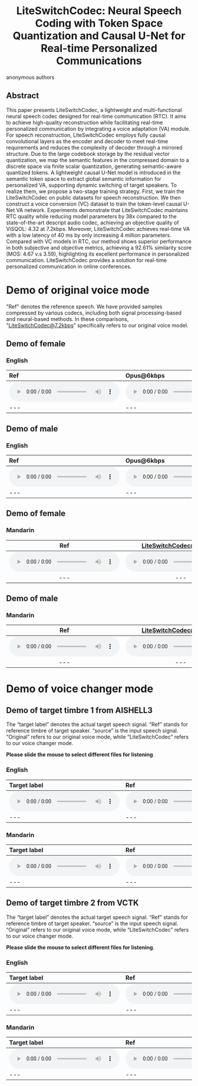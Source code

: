# <center> LiteSwitchCodec: Neural Speech Coding with Token Space Quantization and Causal U-Net for Real-time Personalized Communications </center>

anonymous authors


## Abstract
This paper presents LiteSwitchCodec, a lightweight and multi-functional neural speech codec designed for real-time communication (RTC). 
It aims to achieve high-quality reconstruction while facilitating real-time personalized communication by integrating a voice adaptation (VA) module.
For speech reconstruction, LiteSwitchCodec employs fully causal convolutional layers as the encoder and decoder to meet real-time requirements and reduces the complexity of decoder through a mirrored structure.
Due to the large codebook storage by the residual vector quantization, we map the semantic features in the compressed domain to a discrete space via finite scalar quantization, generating semantic-aware quantized tokens. 
A lightweight causal U-Net model is introduced in the semantic token space to extract global semantic information for personalized VA, supporting dynamic switching of target speakers.
To realize them, we propose a two-stage training strategy.
First, we train the LiteSwitchCodec on public datasets for speech reconstruction.
We then construct a voice conversion (VC) dataset to train the token-level causal U-Net VA network.
Experiments demonstrate that LiteSwitchCodec maintains RTC quality while reducing model parameters by 38x compared to the state-of-the-art descript audio codec, achieving an objective quality of ViSQOL: 4.32 at 7.2kbps. 
Moreover, LiteSwitchCodec achieves real-time VA with a low latency of 40 ms by only increasing 4 million parameters. 
Compared with VC models in RTC, our method shows superior performance in both subjective and objective metrics, achieving a 92.61% similarity score (MOS: 4.67 v.s 3.59), highlighting its excellent performance in personalized communication. 
LiteSwitchCodec provides a solution for real-time personalized communication in online conferences.

<!-- 
comments
## Model Overview
<img src="imgs/pipeline.png" alt="Overall Architecture" />
-->
# Demo of original voice mode

"Ref" denotes the reference speech. We have provided samples compressed by various codecs, including both signal processing-based and neural-based methods. In these comparisons, "LiteSwitchCodec@7.2kbps" specifically refers to our original voice model.

##     Demo of female


###    English 

 |Ref |Opus@6kbps| Lyra2@6kbps | EVS@7.2kbps | Opus@8kbps | LiteSwitchCodec@7.2kbps| Lyra2@9.2kbps | EVS@9.6kbps | Opus@10kbps | Opus@16kbps|
 |:--- |:--- | :--- | :--- | :--- | :--- | :--- | :--- | :--- | :--- |
 |<audio src="demo_orig/Eng/Female/Female_01.wav" controls preload></audio> | <audio src="demo_orig/Eng/Female/Female_02.wav" controls preload></audio> |<audio src="demo_orig/Eng/Female/Female_03.wav" controls preload></audio> | <audio src="demo_orig/Eng/Female/Female_04.wav" controls preload></audio> | <audio src="demo_orig/Eng/Female/Female_05.wav" controls preload></audio> | <audio src="demo_orig/Eng/Female/Female_01_liteswtichcodec.wav" controls preload></audio> | <audio src="demo_orig/Eng/Female/Female_07.wav" controls preload></audio> | <audio src="demo_orig/Eng/Female/Female_08.wav" controls preload></audio> | <audio src="demo_orig/Eng/Female/Female_09.wav" controls preload></audio> | <audio src="demo_orig/Eng/Female/Female_10.wav" controls preload></audio> |
 |--- | --- | --- | --- | --- | --- | --- | --- | --- | --- |




##     Demo of male


###    English 

 |Ref |Opus@6kbps| Lyra2@6kbps | EVS@7.2kbps | Opus@8kbps | LiteSwitchCodec@7.2kbps| Lyra2@9.2kbps | EVS@9.6kbps | Opus@10kbps | Opus@16kbps|
 |:--- |:--- | :--- | :--- | :--- | :--- | :--- | :--- | :--- | :--- |
 |<audio src="demo_orig/Eng/Male/Male_01.wav" controls preload></audio> | <audio src="demo_orig/Eng/Male/Male_02.wav" controls preload></audio> |<audio src="demo_orig/Eng/Male/Male_03.wav" controls preload></audio> | <audio src="demo_orig/Eng/Male/Male_04.wav" controls preload></audio> | <audio src="demo_orig/Eng/Male/Male_05.wav" controls preload></audio> | <audio src="demo_orig/Eng/Male/Male_01_liteswtichcodec.wav" controls preload></audio> | <audio src="demo_orig/Eng/Male/Male_07.wav" controls preload></audio> | <audio src="demo_orig/Eng/Male/Male_08.wav" controls preload></audio> | <audio src="demo_orig/Eng/Male/Male_09.wav" controls preload></audio> | <audio src="demo_orig/Eng/Male/Male_10.wav" controls preload></audio> |
 |--- | --- | --- | --- | --- | --- | --- | --- | --- | --- |





##     Demo of female
###    Mandarin 



|Ref | LiteSwitchCodec@7.2kbps | DAC@8kbps  | Encodec@12kbps   | SpeechTokenizer| 
|:---: | :---: | :---: | :---: | :---: | 
 |<audio src="demo_orig/female/Ref_p501/p501_CN_F1_68.wav" controls preload></audio> | <audio src="demo_orig/female/LiteSwitchCodec/p501_CN_F1_68.wav" controls preload></audio> |<audio src="demo_orig/female/DAC/p501_CN_F1_68.wav" controls preload></audio> | <audio src="demo_orig/female/Encodec/p501_CN_F1_68.wav" controls preload></audio> | <audio src="demo_orig/female/SpeechTokenizer/p501_CN_F1_68.wav" controls preload></audio> |
 |--- | --- | --- | --- | --- |


##      Demo of male
###     Mandarin 

|Ref | LiteSwitchCodec@7.2kbps | DAC@8kbps  | Encodec@12kbps   | SpeechTokenizer| 
|:---: | :---: | :---: | :---: | :---: | 
 |<audio src="demo_orig/male/Ref_p501/p501_CN_M1_70.wav" controls preload></audio> | <audio src="demo_orig/male/LiteSwitchCodec/p501_CN_M1_70.wav" controls preload></audio> |<audio src="demo_orig/male/DAC/p501_CN_M1_70.wav" controls preload></audio> | <audio src="demo_orig/male/Encodec/p501_CN_M1_70.wav" controls preload></audio> | <audio src="demo_orig/male/SpeechTokenizer/p501_CN_M1_70.wav" controls preload></audio> |
 |--- | --- | --- | --- | --- |






# Demo of voice changer mode

## Demo of target timbre 1 from AISHELL3

The “target label” denotes the actual target speech signal. 
“Ref” stands for reference timbre of target speaker.
“source” is the input speech signal. “Original” refers to our original voice mode, while “LiteSwitchCodec” refers to our voice changer mode.

**Please slide the mouse to select different files for listening**.

### English 

 |Target label |Ref | Source | Original | LiteSwitchCodec | DDDM-VC | QuickVC | DiffVC | VQMIVC|
 |:--- |:--- | :--- | :--- | :--- | :--- | :--- | :--- | :--- |
 |<audio src="demo_SSB0273_taslp/English/Target label/p236_503.wav" controls preload></audio> | <audio src="demo_SSB0273_taslp/English/Ref/p361_060_mic2_p361_167_mic2.wav" controls preload></audio> |<audio src="demo_SSB0273_taslp/English/Source/p236_503.wav" controls preload></audio> | <audio src="demo_SSB0273_taslp/English/Original/p236_503.wav" controls preload></audio> | <audio src="demo_SSB0273_taslp/English/LiteSwitchCodec/p236_503.wav" controls preload></audio> | <audio src="demo_SSB0273_taslp/English/DDDM_VC/p236_503.wav" controls preload></audio> | <audio src="demo_SSB0273_taslp/English/QuickVC/p236_503.wav" controls preload></audio> | <audio src="demo_SSB0273_taslp/English/DiffVC/p236_503.wav" controls preload></audio> | <audio src="demo_SSB0273_taslp/English/VQMIVC/p236_503.wav" controls preload></audio> |
 |--- | --- | --- | --- | --- | --- | --- | --- | --- | --- |


### Mandarin 


  
| Target label                                              |  Ref                                                         | Source                                                      | Original                                                    | LiteSwitchCodec                                                | DDDM-VC                                                    | QuickVC                                                     | DiffVC                                                      | VQMIVC|                                                      
 |:--- |:--- | :--- | :--- | :--- | :--- | :--- | :--- | :--- |
  | <audio src="demo_SSB0273_taslp/mandarin/Target label/481_0600.wav" controls preload></audio> | <audio src="demo_SSB0273_taslp/mandarin/Ref/p361_060_mic2_p361_167_mic2.wav" controls preload></audio> |<audio src="demo_SSB0273_taslp/mandarin/Source/481_0600.wav" controls preload></audio> | <audio src="demo_SSB0273_taslp/mandarin/Original/481_0600.wav" controls preload></audio> | <audio src="demo_SSB0273_taslp/mandarin/LiteSwitchCodec/481_0600.wav" controls preload></audio> | <audio src="demo_SSB0273_taslp/mandarin/DDDM_VC/481_0600.wav" controls preload></audio> | <audio src="demo_SSB0273_taslp/mandarin/QuickVC/481_0600.wav" controls preload></audio> | <audio src="demo_SSB0273_taslp/mandarin/DiffVC/481_0600.wav" controls preload></audio> | <audio src="demo_SSB0273_taslp/mandarin/VQMIVC/481_0600.wav" controls preload></audio> |
   |--- | --- | --- | --- | --- | --- | --- | --- | --- | --- |







## Demo of target timbre 2 from VCTK

The “target label” denotes the actual target speech signal. “Ref” stands for reference timbre of target speaker. “source” is the input speech signal. “Original” refers to our original voice mode, while “LiteSwitchCodec” refers to our voice changer mode.

**Please slide the mouse to select different files for listening**.

### English 

 |Target label |Ref | Source | Original | LiteSwitchCodec | DDDM-VC | QuickVC | DiffVC | VQMIVC|
 |:--- |:--- | :--- | :--- | :--- | :--- | :--- | :--- | :--- |
 |<audio src="demo_p231_taslp/English/Target label/p236_503.wav" controls preload></audio> | <audio src="demo_p231_taslp/English/Ref/p231_008_mic2_p231_076_mic2.wav" controls preload></audio> |<audio src="demo_p231_taslp/English/Source/p236_503.wav" controls preload></audio> | <audio src="demo_p231_taslp/English/Original/p236_503.wav" controls preload></audio> | <audio src="demo_p231_taslp/English/LiteSwitchCodec/p236_503.wav" controls preload></audio> | <audio src="demo_p231_taslp/English/DDDM_VC/p236_503.wav" controls preload></audio> | <audio src="demo_p231_taslp/English/QuickVC/p236_503.wav" controls preload></audio> | <audio src="demo_p231_taslp/English/DiffVC/p236_503.wav" controls preload></audio> | <audio src="demo_p231_taslp/English/VQMIVC/p236_503.wav" controls preload></audio> |
 |--- | --- | --- | --- | --- | --- | --- | --- | --- | --- |



### Mandarin 

| Target label                                              |  Ref                                                         | Source                                                      | Original                                                    | LiteSwitchCodec                                                | DDDM-VC                                                     | QuickVC                                                     | DiffVC                                                      | VQMIVC|                                                      
 |:--- |:--- | :--- | :--- | :--- | :--- | :--- | :--- | :--- |
  | <audio src="demo_p231_taslp/mandarin/Target label/481_0600.wav" controls preload></audio> | <audio src="demo_p231_taslp/mandarin/Ref/p231_008_mic2_p231_076_mic2.wav" controls preload></audio> |<audio src="demo_p231_taslp/mandarin/Source/481_0600.wav" controls preload></audio> | <audio src="demo_p231_taslp/mandarin/Original/481_0600.wav" controls preload></audio> | <audio src="demo_p231_taslp/mandarin/LiteSwitchCodec/481_0600.wav" controls preload></audio> | <audio src="demo_p231_taslp/mandarin/DDDM_VC/481_0600.wav" controls preload></audio> | <audio src="demo_p231_taslp/mandarin/QuickVC/481_0600.wav" controls preload></audio> | <audio src="demo_p231_taslp/mandarin/DiffVC/481_0600.wav" controls preload></audio> | <audio src="demo_p231_taslp/mandarin/VQMIVC/481_0600.wav" controls preload></audio> |
   |--- | --- | --- | --- | --- | --- | --- | --- | --- | --- |








 
 